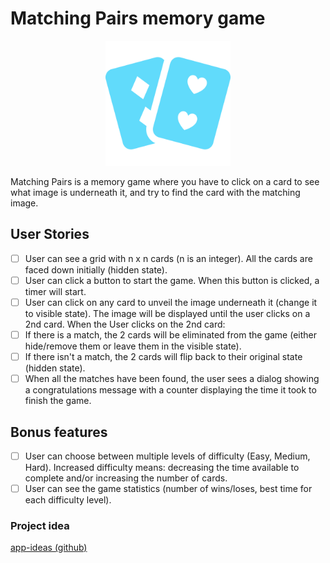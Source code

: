 # Matching Pairs memory game
<p align="center">
    <img width="200px" src="./public/favicon.svg" />
</p>
Matching Pairs is a memory game where you have to click on a card to see what image is underneath it, and try to find the card with the matching image.

## User Stories
- [ ] User can see a grid with n x n cards (n is an integer). All the cards are faced down initially (hidden state).
- [ ] User can click a button to start the game. When this button is clicked, a timer will start.
- [ ] User can click on any card to unveil the image underneath it (change it to visible state). The image will be displayed until the user clicks on a 2nd card.
When the User clicks on the 2nd card:
- [ ] If there is a match, the 2 cards will be eliminated from the game (either hide/remove them or leave them in the visible state).
- [ ] If there isn't a match, the 2 cards will flip back to their original state (hidden state).
- [ ] When all the matches have been found, the user sees a dialog showing a congratulations message with a counter displaying the time it took to finish the game.

## Bonus features
- [ ] User can choose between multiple levels of difficulty (Easy, Medium, Hard). Increased difficulty means: decreasing the time available to complete and/or increasing the number of cards.
- [ ] User can see the game statistics (number of wins/loses, best time for each difficulty level).

### Project idea
[app-ideas (github)](https://github.com/florinpop17/app-ideas)
